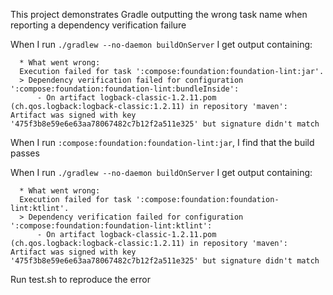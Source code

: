 This project demonstrates Gradle outputting the wrong task name when reporting a dependency verification failure

When I run `./gradlew --no-daemon buildOnServer` I get output containing:

```
  * What went wrong:
  Execution failed for task ':compose:foundation:foundation-lint:jar'.
  > Dependency verification failed for configuration ':compose:foundation:foundation-lint:bundleInside':
      - On artifact logback-classic-1.2.11.pom (ch.qos.logback:logback-classic:1.2.11) in repository 'maven': Artifact was signed with key '475f3b8e59e6e63aa78067482c7b12f2a511e325' but signature didn't match
```

When I run `:compose:foundation:foundation-lint:jar`, I find that the build passes

When I run `./gradlew --no-daemon buildOnServer` I get output containing:

```
  * What went wrong:
  Execution failed for task ':compose:foundation:foundation-lint:ktlint'.
  > Dependency verification failed for configuration ':compose:foundation:foundation-lint:ktlint':
      - On artifact logback-classic-1.2.11.pom (ch.qos.logback:logback-classic:1.2.11) in repository 'maven': Artifact was signed with key '475f3b8e59e6e63aa78067482c7b12f2a511e325' but signature didn't match
```


Run test.sh to reproduce the error
